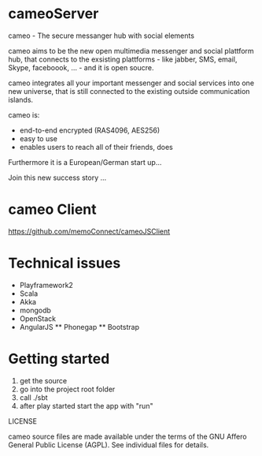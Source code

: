 cameoServer
================

cameo - The secure messanger hub with social elements

cameo aims to be the new open multimedia messenger and social plattform hub, that connects to the exsisting plattforms - like jabber, SMS, email, Skype, faceboook, … -  and it is open soucre.

cameo integrates all your important messenger and social services into one new universe, that is still connected to the existing outside communication islands.

cameo is:
* end-to-end encrypted (RAS4096, AES256)
* easy to use
* enables users to reach all of their friends, does

Furthermore it is a European/German start up…

Join this new success story …

cameo Client
================
https://github.com/memoConnect/cameoJSClient

Technical issues
================

* Playframework2
* Scala 
* Akka
* mongodb
* OpenStack
* AngularJS
** Phonegap
** Bootstrap



Getting started
================
1. get the source
2. go into the project root folder
3. call ./sbt
4. after play started start the app with "run"

LICENSE

  cameo source files are made available under the terms of the
  GNU Affero General Public License (AGPL). See individual files for
  details.
